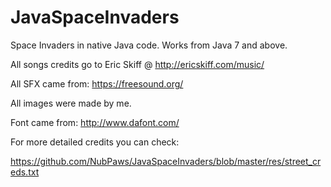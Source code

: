 # JavaSpaceInvaders
Space Invaders in native Java code.
Works from Java 7 and above.

All songs credits go to Eric Skiff @ http://ericskiff.com/music/

All SFX came from: https://freesound.org/

All images were made by me.

Font came from: http://www.dafont.com/

For more detailed credits you can check:

https://github.com/NubPaws/JavaSpaceInvaders/blob/master/res/street_creds.txt
